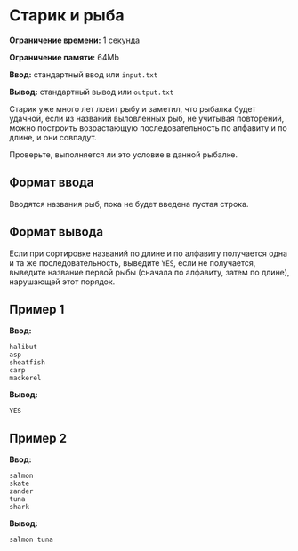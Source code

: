 # Старик и рыба

**Ограничение времени:** 1 секунда

**Ограничение памяти:** 64Mb

**Ввод:** стандартный ввод или `input.txt`

**Вывод:** стандартный вывод или `output.txt`

Старик уже много лет ловит рыбу и заметил, что рыбалка будет удачной, если из названий выловленных рыб, не учитывая повторений, можно построить возрастающую последовательность по алфавиту и по длине, и они совпадут.

Проверьте, выполняется ли это условие в данной рыбалке.

## Формат ввода

Вводятся названия рыб, пока не будет введена пустая строка.

## Формат вывода

Если при сортировке названий по длине и по алфавиту получается одна и та же последовательность, выведите `YES`, если не получается, выведите название первой рыбы (сначала по алфавиту, затем по длине), нарушающей этот порядок.

## Пример 1

**Ввод:**
```
halibut
asp
sheatfish
carp
mackerel
```

**Вывод:**
```
YES
```

## Пример 2

**Ввод:**
```
salmon
skate
zander
tuna
shark
```

**Вывод:**
```
salmon tuna
```